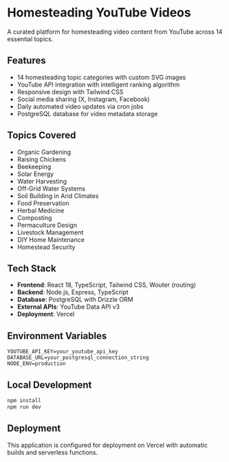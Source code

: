 # Homesteading YouTube Videos

A curated platform for homesteading video content from YouTube across 14 essential topics.

## Features

- 14 homesteading topic categories with custom SVG images
- YouTube API integration with intelligent ranking algorithm
- Responsive design with Tailwind CSS
- Social media sharing (X, Instagram, Facebook)
- Daily automated video updates via cron jobs
- PostgreSQL database for video metadata storage

## Topics Covered

- Organic Gardening
- Raising Chickens
- Beekeeping
- Solar Energy
- Water Harvesting
- Off-Grid Water Systems
- Soil Building in Arid Climates
- Food Preservation
- Herbal Medicine
- Composting
- Permaculture Design
- Livestock Management
- DIY Home Maintenance
- Homestead Security

## Tech Stack

- **Frontend**: React 18, TypeScript, Tailwind CSS, Wouter (routing)
- **Backend**: Node.js, Express, TypeScript
- **Database**: PostgreSQL with Drizzle ORM
- **External APIs**: YouTube Data API v3
- **Deployment**: Vercel

## Environment Variables

```
YOUTUBE_API_KEY=your_youtube_api_key
DATABASE_URL=your_postgresql_connection_string
NODE_ENV=production
```

## Local Development

```bash
npm install
npm run dev
```

## Deployment

This application is configured for deployment on Vercel with automatic builds and serverless functions.
